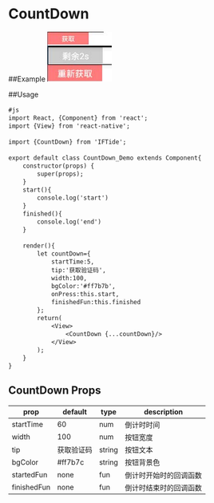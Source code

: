 # CountDown

##Example
![CountDown](../img/countDown.jpg)

##Usage

    #js
    import React, {Component} from 'react';
    import {View} from 'react-native';

    import {CountDown} from 'IFTide';

    export default class CountDown_Demo extends Component{
        constructor(props) {
            super(props);
        }
        start(){
            console.log('start')
        }
        finished(){
            console.log('end')
        }

        render(){
            let countDown={
                startTime:5,
                tip:'获取验证码',
                width:100,
                bgColor:'#ff7b7b',
                onPress:this.start,
                finishedFun:this.finished
            };
            return(
                <View>
                    <CountDown {...countDown}/>
                </View>
            );
        }
    }

## CountDown Props
| prop | default | type | description |
| ------------ | ------------ | ------------ | ------------ |
| startTime | 60 | num | 倒计时时间 |
| width | 100 | num | 按钮宽度  |
| tip | 获取验证码 | string | 按钮文本 |
| bgColor | #ff7b7c | string | 按钮背景色 |
| startedFun | none | fun | 倒计时开始时的回调函数 |
| finishedFun | none | fun | 倒计时结束时的回调函数 |